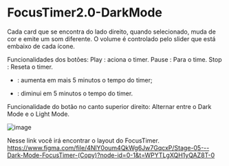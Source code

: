 # FocusTimer2.0-DarkMode

Cada card que se encontra do lado direito, quando selecionado, muda de cor e emite um som diferente.
O volume é controlado pelo slider que está embaixo de cada ícone.

Funcionalidades dos botões:
Play : aciona o timer.
Pause : Para o time.
Stop : Reseta o timer.
+ : aumenta em mais 5 minutos o tempo do timer;
- : diminui em 5 minutos o tempo do timer.

Funcionalidade do botão no canto superior direito:
Alternar entre o Dark Mode e o Light Mode.

![image](https://user-images.githubusercontent.com/105442514/230758013-6d967494-0ec9-4e64-b7c5-c04a1c83292d.png)


Nesse link você irá encontrar o layout do FocusTimer.
https://www.figma.com/file/4NlY0oum4QkWg6Jw7GqcxP/Stage-05---Dark-Mode-FocusTimer-(Copy)?node-id=0-1&t=WPYTLgXQH1yQAZ8T-0

